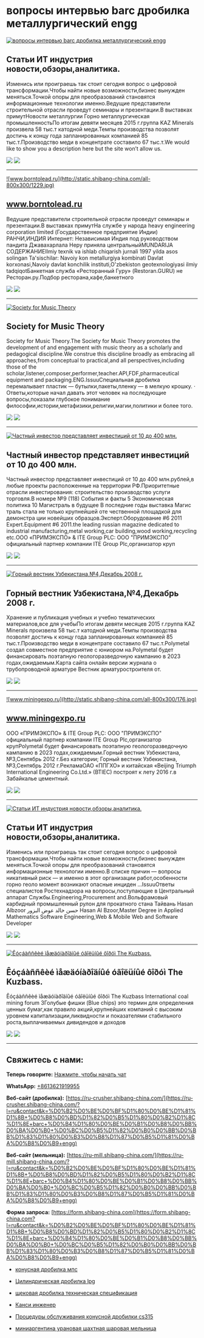 # вопросы интервью barc дробилка металлургический engg

<a href="https://swt.shibang-china.com/?l=ru&img&k=%D0%B2%D0%BE%D0%BF%D1%80%D0%BE%D1%81%D1%8B+%D0%B8%D0%BD%D1%82%D0%B5%D1%80%D0%B2%D1%8C%D1%8E+barc+%D0%B4%D1%80%D0%BE%D0%B1%D0%B8%D0%BB%D0%BA%D0%B0+%D0%BC%D0%B5%D1%82%D0%B0%D0%BB%D0%BB%D1%83%D1%80%D0%B3%D0%B8%D1%87%D0%B5%D1%81%D0%BA%D0%B8%D0%B9+engg" target="_blank">![вопросы интервью barc дробилка металлургический engg](http://static.shibang-china.com/all-800x300/728.jpg)</a>

## Cтатьи ИТ индустрия новости,обзоры,аналитика.
Изменись или проиграешь так стоит сегодня вопрос о цифровой трансформации.Чтобы найти новые возможности,бизнес вынужден меняться.Точкой опоры для преобразований становятся информационные технологии именно.Ведущие представители строительной отрасли проведут семинары и презентации.В выставках примутНовости металлургии Горно металлургическая промышленностьПо итогам девяти месяцев 2015 г.группа KAZ Minerals произвела 58 тыс.т катодной меди.Темпы производства позволят достичь к концу года запланированных компанией 85 тыс.т.Производство меди в концентрате составило 67 тыс.т.We would like to show you a description here but the site won’t allow us.


<a href="https://whatsapp.shibangsoft.com/WhatsApp.php" target="_blank" title="WhatsApp">![](http://static.shibang-china.com/icon/whatsapp.png)</a> <a href="https://swt.shibang-china.com/?l=ru&icon&k=%D0%B2%D0%BE%D0%BF%D1%80%D0%BE%D1%81%D1%8B+%D0%B8%D0%BD%D1%82%D0%B5%D1%80%D0%B2%D1%8C%D1%8E+barc+%D0%B4%D1%80%D0%BE%D0%B1%D0%B8%D0%BB%D0%BA%D0%B0+%D0%BC%D0%B5%D1%82%D0%B0%D0%BB%D0%BB%D1%83%D1%80%D0%B3%D0%B8%D1%87%D0%B5%D1%81%D0%BA%D0%B8%D0%B9+engg" target="_blank">![](http://static.shibang-china.com/icon/chat-ru.png)</a>

---

<a href="https://swt.shibang-china.com/?l=ru&img&k=%D0%B2%D0%BE%D0%BF%D1%80%D0%BE%D1%81%D1%8B+%D0%B8%D0%BD%D1%82%D0%B5%D1%80%D0%B2%D1%8C%D1%8E+barc+%D0%B4%D1%80%D0%BE%D0%B1%D0%B8%D0%BB%D0%BA%D0%B0+%D0%BC%D0%B5%D1%82%D0%B0%D0%BB%D0%BB%D1%83%D1%80%D0%B3%D0%B8%D1%87%D0%B5%D1%81%D0%BA%D0%B8%D0%B9+engg" target="_blank">![www.borntolead.ru](http://static.shibang-china.com/all-800x300/1229.jpg)</a>

## www.borntolead.ru
Ведущие представители строительной отрасли проведут семинары и презентации.В выставках примутНа службе у народа heavy engineering corporation limited (Государственное предприятие Индии) РАНЧИ,ИНДИЯ Интернет: Независимая Индия под руководством пандита Джавахарлала Неру приняла центральныйMUNDARIJA СОДЕРЖАНИЕIlmiy texnik va ishlab chiqarish jurnali 1997 yilda asos solingan Ta'sischilar: Navoiy kon metallurgiya kombinati Davlat korxonasi,Navoiy davlat konchilik instituti,O'zbekiston geotexnologiyasi ilmiy tadqiqotБанкетная служба &#171;Ресторанный Гуру&#187; (Restoran.GURU) не Ресторан.ру.Подбор ресторана,кафе,банкетного


<a href="https://whatsapp.shibangsoft.com/WhatsApp.php" target="_blank" title="WhatsApp">![](http://static.shibang-china.com/icon/whatsapp.png)</a> <a href="https://swt.shibang-china.com/?l=ru&icon&k=%D0%B2%D0%BE%D0%BF%D1%80%D0%BE%D1%81%D1%8B+%D0%B8%D0%BD%D1%82%D0%B5%D1%80%D0%B2%D1%8C%D1%8E+barc+%D0%B4%D1%80%D0%BE%D0%B1%D0%B8%D0%BB%D0%BA%D0%B0+%D0%BC%D0%B5%D1%82%D0%B0%D0%BB%D0%BB%D1%83%D1%80%D0%B3%D0%B8%D1%87%D0%B5%D1%81%D0%BA%D0%B8%D0%B9+engg" target="_blank">![](http://static.shibang-china.com/icon/chat-ru.png)</a>

---

<a href="https://swt.shibang-china.com/?l=ru&img&k=%D0%B2%D0%BE%D0%BF%D1%80%D0%BE%D1%81%D1%8B+%D0%B8%D0%BD%D1%82%D0%B5%D1%80%D0%B2%D1%8C%D1%8E+barc+%D0%B4%D1%80%D0%BE%D0%B1%D0%B8%D0%BB%D0%BA%D0%B0+%D0%BC%D0%B5%D1%82%D0%B0%D0%BB%D0%BB%D1%83%D1%80%D0%B3%D0%B8%D1%87%D0%B5%D1%81%D0%BA%D0%B8%D0%B9+engg" target="_blank">![Society for Music Theory](http://static.shibang-china.com/all-800x300/1328.jpg)</a>

## Society for Music Theory
Society for Music Theory.The Society for Music Theory promotes the development of and engagement with music theory as a scholarly and pedagogical discipline.We construe this discipline broadly as embracing all approaches,from conceptual to practical,and all perspectives,including those of the scholar,listener,composer,performer,teacher.API,FDF,pharmaceutical equipment and packaging.ENG.IssuuСпециальная дробилка перемалывает пластик — бутылки,пакеты,пленку — в мелкую крошку.&nbsp;&#0183;&#32;Ответы,которые начал давать этот человек на последующие вопросы,показали глубокое понимание философии,истории,метафизики,религии,магии,политики и более того.


<a href="https://whatsapp.shibangsoft.com/WhatsApp.php" target="_blank" title="WhatsApp">![](http://static.shibang-china.com/icon/whatsapp.png)</a> <a href="https://swt.shibang-china.com/?l=ru&icon&k=%D0%B2%D0%BE%D0%BF%D1%80%D0%BE%D1%81%D1%8B+%D0%B8%D0%BD%D1%82%D0%B5%D1%80%D0%B2%D1%8C%D1%8E+barc+%D0%B4%D1%80%D0%BE%D0%B1%D0%B8%D0%BB%D0%BA%D0%B0+%D0%BC%D0%B5%D1%82%D0%B0%D0%BB%D0%BB%D1%83%D1%80%D0%B3%D0%B8%D1%87%D0%B5%D1%81%D0%BA%D0%B8%D0%B9+engg" target="_blank">![](http://static.shibang-china.com/icon/chat-ru.png)</a>

---

<a href="https://swt.shibang-china.com/?l=ru&img&k=%D0%B2%D0%BE%D0%BF%D1%80%D0%BE%D1%81%D1%8B+%D0%B8%D0%BD%D1%82%D0%B5%D1%80%D0%B2%D1%8C%D1%8E+barc+%D0%B4%D1%80%D0%BE%D0%B1%D0%B8%D0%BB%D0%BA%D0%B0+%D0%BC%D0%B5%D1%82%D0%B0%D0%BB%D0%BB%D1%83%D1%80%D0%B3%D0%B8%D1%87%D0%B5%D1%81%D0%BA%D0%B8%D0%B9+engg" target="_blank">![Частный инвестор представляет инвестиций от 10 до 400 млн.](http://static.shibang-china.com/all-800x300/954.jpg)</a>

## Частный инвестор представляет инвестиций от 10 до 400 млн.
Частный инвестор представляет инвестиций от 10 до 400 млн.рублей,в любые проекты расположенные на территории РФ.Приоритетные отрасли инвестирования: строительство производство услуги торговля.В номере №9 (118) События и факты 5 Экономическая политика 10 Магистраль в будущее В последние годы выставка Магис траль стала не только крупнейшей оте чественной площадкой для демонстра ции новейших образцов.Эксперт.Оборудование #6 2011 Expert.Equipment #6 2011.the leading russian magazine dedicated to industrial manufacturing,metal working,car building,wood working,recycling etc.ООО &#171;ПРИМЭКСПО&#187; &amp; ITE Group PLC: ООО &quot;ПРИМЭКСПО&quot; официальный партнер компании ITE Group Plc,организатор круп


<a href="https://whatsapp.shibangsoft.com/WhatsApp.php" target="_blank" title="WhatsApp">![](http://static.shibang-china.com/icon/whatsapp.png)</a> <a href="https://swt.shibang-china.com/?l=ru&icon&k=%D0%B2%D0%BE%D0%BF%D1%80%D0%BE%D1%81%D1%8B+%D0%B8%D0%BD%D1%82%D0%B5%D1%80%D0%B2%D1%8C%D1%8E+barc+%D0%B4%D1%80%D0%BE%D0%B1%D0%B8%D0%BB%D0%BA%D0%B0+%D0%BC%D0%B5%D1%82%D0%B0%D0%BB%D0%BB%D1%83%D1%80%D0%B3%D0%B8%D1%87%D0%B5%D1%81%D0%BA%D0%B8%D0%B9+engg" target="_blank">![](http://static.shibang-china.com/icon/chat-ru.png)</a>

---

<a href="https://swt.shibang-china.com/?l=ru&img&k=%D0%B2%D0%BE%D0%BF%D1%80%D0%BE%D1%81%D1%8B+%D0%B8%D0%BD%D1%82%D0%B5%D1%80%D0%B2%D1%8C%D1%8E+barc+%D0%B4%D1%80%D0%BE%D0%B1%D0%B8%D0%BB%D0%BA%D0%B0+%D0%BC%D0%B5%D1%82%D0%B0%D0%BB%D0%BB%D1%83%D1%80%D0%B3%D0%B8%D1%87%D0%B5%D1%81%D0%BA%D0%B8%D0%B9+engg" target="_blank">![Горный вестник Узбекистана,№4,Декабрь 2008 г.](http://static.shibang-china.com/all-800x300/384.jpg)</a>

## Горный вестник Узбекистана,№4,Декабрь 2008 г.
Хранение и публикация учебных и учебно тематических материалов,все для учебыПо итогам девяти месяцев 2015 г.группа KAZ Minerals произвела 58 тыс.т катодной меди.Темпы производства позволят достичь к концу года запланированных компанией 85 тыс.т.Производство меди в концентрате составило 67 тыс.т.Polymetal создал совместное предприятие с юниором на.Polymetal будет финансировать поэтапную геологоразведочную кампанию в 2023 годах,ожидаемым.Карта сайта онлайн версии журнала о трубопроводной арматуре Вестник арматуростроителя от.


<a href="https://whatsapp.shibangsoft.com/WhatsApp.php" target="_blank" title="WhatsApp">![](http://static.shibang-china.com/icon/whatsapp.png)</a> <a href="https://swt.shibang-china.com/?l=ru&icon&k=%D0%B2%D0%BE%D0%BF%D1%80%D0%BE%D1%81%D1%8B+%D0%B8%D0%BD%D1%82%D0%B5%D1%80%D0%B2%D1%8C%D1%8E+barc+%D0%B4%D1%80%D0%BE%D0%B1%D0%B8%D0%BB%D0%BA%D0%B0+%D0%BC%D0%B5%D1%82%D0%B0%D0%BB%D0%BB%D1%83%D1%80%D0%B3%D0%B8%D1%87%D0%B5%D1%81%D0%BA%D0%B8%D0%B9+engg" target="_blank">![](http://static.shibang-china.com/icon/chat-ru.png)</a>

---

<a href="https://swt.shibang-china.com/?l=ru&img&k=%D0%B2%D0%BE%D0%BF%D1%80%D0%BE%D1%81%D1%8B+%D0%B8%D0%BD%D1%82%D0%B5%D1%80%D0%B2%D1%8C%D1%8E+barc+%D0%B4%D1%80%D0%BE%D0%B1%D0%B8%D0%BB%D0%BA%D0%B0+%D0%BC%D0%B5%D1%82%D0%B0%D0%BB%D0%BB%D1%83%D1%80%D0%B3%D0%B8%D1%87%D0%B5%D1%81%D0%BA%D0%B8%D0%B9+engg" target="_blank">![www.miningexpo.ru](http://static.shibang-china.com/all-800x300/176.jpg)</a>

## www.miningexpo.ru
ООО &#171;ПРИМЭКСПО&#187; &amp; ITE Group PLC: ООО &quot;ПРИМЭКСПО&quot; официальный партнер компании ITE Group Plc,организатор крупPolymetal будет финансировать поэтапную геологоразведочную кампанию в 2023 годах,ожидаемым.Горный вестник Узбекистана,№3,Сентябрь 2012 г.Без категории; Горный вестник Узбекистана,№3,Сентябрь 2012 г.РекламаОАО &#171;ППГХО&#187; и китайская &#171;Beijing Triumph International Engineering Co.Ltd.&#187; (BTIEC) построят к лету 2016 г.в Забайкалье цементный.


<a href="https://whatsapp.shibangsoft.com/WhatsApp.php" target="_blank" title="WhatsApp">![](http://static.shibang-china.com/icon/whatsapp.png)</a> <a href="https://swt.shibang-china.com/?l=ru&icon&k=%D0%B2%D0%BE%D0%BF%D1%80%D0%BE%D1%81%D1%8B+%D0%B8%D0%BD%D1%82%D0%B5%D1%80%D0%B2%D1%8C%D1%8E+barc+%D0%B4%D1%80%D0%BE%D0%B1%D0%B8%D0%BB%D0%BA%D0%B0+%D0%BC%D0%B5%D1%82%D0%B0%D0%BB%D0%BB%D1%83%D1%80%D0%B3%D0%B8%D1%87%D0%B5%D1%81%D0%BA%D0%B8%D0%B9+engg" target="_blank">![](http://static.shibang-china.com/icon/chat-ru.png)</a>

---

<a href="https://swt.shibang-china.com/?l=ru&img&k=%D0%B2%D0%BE%D0%BF%D1%80%D0%BE%D1%81%D1%8B+%D0%B8%D0%BD%D1%82%D0%B5%D1%80%D0%B2%D1%8C%D1%8E+barc+%D0%B4%D1%80%D0%BE%D0%B1%D0%B8%D0%BB%D0%BA%D0%B0+%D0%BC%D0%B5%D1%82%D0%B0%D0%BB%D0%BB%D1%83%D1%80%D0%B3%D0%B8%D1%87%D0%B5%D1%81%D0%BA%D0%B8%D0%B9+engg" target="_blank">![Cтатьи ИТ индустрия новости,обзоры,аналитика.](http://static.shibang-china.com/all-800x300/1403.jpg)</a>

## Cтатьи ИТ индустрия новости,обзоры,аналитика.
Изменись или проиграешь так стоит сегодня вопрос о цифровой трансформации.Чтобы найти новые возможности,бизнес вынужден меняться.Точкой опоры для преобразований становятся информационные технологии именно.В списке причин — вопросы никативный риск — и именно в этот организации работ,особенности горно геоло момент возникают опасные инциден …IssuuОтветы специалистов Ростехнадзора на вопросы,поступающие в Центральный аппарат Службы.Engineering,Procurement and.Вольфрамовый карбидный промышленный рулон для прокатного стана Тайвань Hasan Albzoor حسن خالد عوض البزور Hasan Al Bzoor,Master Degree in Applied Mathematics Software Engineering,Web &amp; Mobile Web and Software Developer


<a href="https://whatsapp.shibangsoft.com/WhatsApp.php" target="_blank" title="WhatsApp">![](http://static.shibang-china.com/icon/whatsapp.png)</a> <a href="https://swt.shibang-china.com/?l=ru&icon&k=%D0%B2%D0%BE%D0%BF%D1%80%D0%BE%D1%81%D1%8B+%D0%B8%D0%BD%D1%82%D0%B5%D1%80%D0%B2%D1%8C%D1%8E+barc+%D0%B4%D1%80%D0%BE%D0%B1%D0%B8%D0%BB%D0%BA%D0%B0+%D0%BC%D0%B5%D1%82%D0%B0%D0%BB%D0%BB%D1%83%D1%80%D0%B3%D0%B8%D1%87%D0%B5%D1%81%D0%BA%D0%B8%D0%B9+engg" target="_blank">![](http://static.shibang-china.com/icon/chat-ru.png)</a>

---

<a href="https://swt.shibang-china.com/?l=ru&img&k=%D0%B2%D0%BE%D0%BF%D1%80%D0%BE%D1%81%D1%8B+%D0%B8%D0%BD%D1%82%D0%B5%D1%80%D0%B2%D1%8C%D1%8E+barc+%D0%B4%D1%80%D0%BE%D0%B1%D0%B8%D0%BB%D0%BA%D0%B0+%D0%BC%D0%B5%D1%82%D0%B0%D0%BB%D0%BB%D1%83%D1%80%D0%B3%D0%B8%D1%87%D0%B5%D1%81%D0%BA%D0%B8%D0%B9+engg" target="_blank">![&#202;&#243;&#231;&#225;&#224;&#241;&#241;&#234;&#232;&#233; &#236;&#229;&#230;&#228;&#243;&#237;&#224;&#240;&#238;&#228;&#237;&#251;&#233; &#243;&#227;&#238;&#235;&#252;&#237;&#251;&#233; &#244;&#238;&#240;&#243;&#236; The Kuzbass.](http://static.shibang-china.com/all-800x300/1037.jpg)</a>

## &#202;&#243;&#231;&#225;&#224;&#241;&#241;&#234;&#232;&#233; &#236;&#229;&#230;&#228;&#243;&#237;&#224;&#240;&#238;&#228;&#237;&#251;&#233; &#243;&#227;&#238;&#235;&#252;&#237;&#251;&#233; &#244;&#238;&#240;&#243;&#236; The Kuzbass.
&#202;&#243;&#231;&#225;&#224;&#241;&#241;&#234;&#232;&#233; &#236;&#229;&#230;&#228;&#243;&#237;&#224;&#240;&#238;&#228;&#237;&#251;&#233; &#243;&#227;&#238;&#235;&#252;&#237;&#251;&#233; &#244;&#238;&#240;&#243;&#236; The Kuzbass International coal mining forum 3Голубые фишки (Blue chips) это термин для определения ценных бумаг,как правило акций,крупнейших компаний с высоким уровнем капитализации,ликвидности и показателями стабильного роста,выплачиваемых дивидендов и доходов

<a href="https://whatsapp.shibangsoft.com/WhatsApp.php" target="_blank" title="WhatsApp">![](http://static.shibang-china.com/icon/whatsapp.png)</a> <a href="https://swt.shibang-china.com/?l=ru&icon&k=%D0%B2%D0%BE%D0%BF%D1%80%D0%BE%D1%81%D1%8B+%D0%B8%D0%BD%D1%82%D0%B5%D1%80%D0%B2%D1%8C%D1%8E+barc+%D0%B4%D1%80%D0%BE%D0%B1%D0%B8%D0%BB%D0%BA%D0%B0+%D0%BC%D0%B5%D1%82%D0%B0%D0%BB%D0%BB%D1%83%D1%80%D0%B3%D0%B8%D1%87%D0%B5%D1%81%D0%BA%D0%B8%D0%B9+engg" target="_blank">![](http://static.shibang-china.com/icon/chat-ru.png)</a>

---
## Свяжитесь с нами:

**Теперь говорите:** [Нажмите, чтобы начать чат](https://swt.shibang-china.com?l=ru&contact&k=%D0%B2%D0%BE%D0%BF%D1%80%D0%BE%D1%81%D1%8B+%D0%B8%D0%BD%D1%82%D0%B5%D1%80%D0%B2%D1%8C%D1%8E+barc+%D0%B4%D1%80%D0%BE%D0%B1%D0%B8%D0%BB%D0%BA%D0%B0+%D0%BC%D0%B5%D1%82%D0%B0%D0%BB%D0%BB%D1%83%D1%80%D0%B3%D0%B8%D1%87%D0%B5%D1%81%D0%BA%D0%B8%D0%B9+engg)

**WhatsApp:**  [+8613621919955](https://whatsapp.shibangsoft.com/WhatsApp.php)

**Веб-сайт (дробилка):** [https://ru-crusher.shibang-china.com/](https://ru-crusher.shibang-china.com/?l=ru&contact&k=%D0%B2%D0%BE%D0%BF%D1%80%D0%BE%D1%81%D1%8B+%D0%B8%D0%BD%D1%82%D0%B5%D1%80%D0%B2%D1%8C%D1%8E+barc+%D0%B4%D1%80%D0%BE%D0%B1%D0%B8%D0%BB%D0%BA%D0%B0+%D0%BC%D0%B5%D1%82%D0%B0%D0%BB%D0%BB%D1%83%D1%80%D0%B3%D0%B8%D1%87%D0%B5%D1%81%D0%BA%D0%B8%D0%B9+engg)

**Веб-сайт (мельница):** [https://ru-mill.shibang-china.com/](https://ru-mill.shibang-china.com/?l=ru&contact&k=%D0%B2%D0%BE%D0%BF%D1%80%D0%BE%D1%81%D1%8B+%D0%B8%D0%BD%D1%82%D0%B5%D1%80%D0%B2%D1%8C%D1%8E+barc+%D0%B4%D1%80%D0%BE%D0%B1%D0%B8%D0%BB%D0%BA%D0%B0+%D0%BC%D0%B5%D1%82%D0%B0%D0%BB%D0%BB%D1%83%D1%80%D0%B3%D0%B8%D1%87%D0%B5%D1%81%D0%BA%D0%B8%D0%B9+engg)

**Форма запроса:** [https://form.shibang-china.com](https://form.shibang-china.com?l=ru&contact&k=%D0%B2%D0%BE%D0%BF%D1%80%D0%BE%D1%81%D1%8B+%D0%B8%D0%BD%D1%82%D0%B5%D1%80%D0%B2%D1%8C%D1%8E+barc+%D0%B4%D1%80%D0%BE%D0%B1%D0%B8%D0%BB%D0%BA%D0%B0+%D0%BC%D0%B5%D1%82%D0%B0%D0%BB%D0%BB%D1%83%D1%80%D0%B3%D0%B8%D1%87%D0%B5%D1%81%D0%BA%D0%B8%D0%B9+engg)

* [конусная дробилка мпс](../134/%D0%BA%D0%BE%D0%BD%D1%83%D1%81%D0%BD%D0%B0%D1%8F%20%D0%B4%D1%80%D0%BE%D0%B1%D0%B8%D0%BB%D0%BA%D0%B0%20%D0%BC%D0%BF%D1%81.md)

* [Цилиндрическая дробилка lpg](../133/%D0%A6%D0%B8%D0%BB%D0%B8%D0%BD%D0%B4%D1%80%D0%B8%D1%87%D0%B5%D1%81%D0%BA%D0%B0%D1%8F%20%D0%B4%D1%80%D0%BE%D0%B1%D0%B8%D0%BB%D0%BA%D0%B0%20lpg.md)

* [щековая дробилка техническая спецификация](../131/%D1%89%D0%B5%D0%BA%D0%BE%D0%B2%D0%B0%D1%8F%20%D0%B4%D1%80%D0%BE%D0%B1%D0%B8%D0%BB%D0%BA%D0%B0%20%D1%82%D0%B5%D1%85%D0%BD%D0%B8%D1%87%D0%B5%D1%81%D0%BA%D0%B0%D1%8F%20%D1%81%D0%BF%D0%B5%D1%86%D0%B8%D1%84%D0%B8%D0%BA%D0%B0%D1%86%D0%B8%D1%8F.md)

* [Канси инженер](../135/%D0%9A%D0%B0%D0%BD%D1%81%D0%B8%20%D0%B8%D0%BD%D0%B6%D0%B5%D0%BD%D0%B5%D1%80.md)

* [Процедуры обслуживания конусной дробилки cs315](../131/%D0%9F%D1%80%D0%BE%D1%86%D0%B5%D0%B4%D1%83%D1%80%D1%8B%20%D0%BE%D0%B1%D1%81%D0%BB%D1%83%D0%B6%D0%B8%D0%B2%D0%B0%D0%BD%D0%B8%D1%8F%20%D0%BA%D0%BE%D0%BD%D1%83%D1%81%D0%BD%D0%BE%D0%B9%20%D0%B4%D1%80%D0%BE%D0%B1%D0%B8%D0%BB%D0%BA%D0%B8%20cs315.md)

* [миниаргентина урановая шахтная шаровая мельница](../131/%D0%BC%D0%B8%D0%BD%D0%B8%D0%B0%D1%80%D0%B3%D0%B5%D0%BD%D1%82%D0%B8%D0%BD%D0%B0%20%D1%83%D1%80%D0%B0%D0%BD%D0%BE%D0%B2%D0%B0%D1%8F%20%D1%88%D0%B0%D1%85%D1%82%D0%BD%D0%B0%D1%8F%20%D1%88%D0%B0%D1%80%D0%BE%D0%B2%D0%B0%D1%8F%20%D0%BC%D0%B5%D0%BB%D1%8C%D0%BD%D0%B8%D1%86%D0%B0.md)